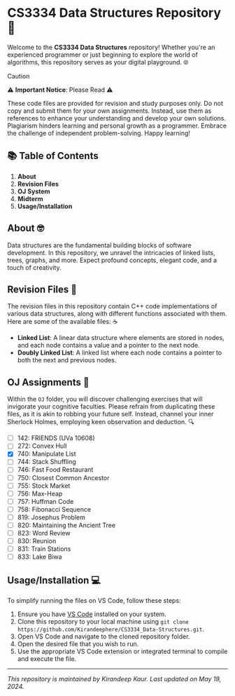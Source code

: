 # CS3334 Data Structures Repository 🌟

Welcome to the **CS3334 Data Structures** repository! Whether you're an experienced programmer or just beginning to explore the world of algorithms, this repository serves as your digital playground. 🌐

> [!CAUTION]
> ⚠️ **Important Notice**: Please Read ⚠️
> 
> These code files are provided for revision and study purposes only. Do not copy and submit them for your own assignments. Instead, use them as references to enhance your understanding and develop your own solutions. Plagiarism hinders learning and personal growth as a programmer. Embrace the challenge of independent problem-solving. Happy learning!

## 📚 Table of Contents

1. **About**
2. **Revision Files**
3. **OJ System**
4. **Midterm**
5. **Usage/Installation**

## About 🤓

Data structures are the fundamental building blocks of software development. In this repository, we unravel the intricacies of linked lists, trees, graphs, and more. Expect profound concepts, elegant code, and a touch of creativity.

## Revision Files 📝

The revision files in this repository contain C++ code implementations of various data structures, along with different functions associated with them. Here are some of the available files: ☕
-  **Linked List**: A linear data structure where elements are stored in nodes, and each node contains a value and a pointer to the next node.
- **Doubly Linked List**: A linked list where each node contains a pointer to both the next and previous nodes.

## OJ Assignments 🚀
Within the `OJ` folder, you will discover challenging exercises that will invigorate your cognitive faculties. Please refrain from duplicating these files, as it is akin to robbing your future self. Instead, channel your inner Sherlock Holmes, employing keen observation and deduction. 🔍

- [ ] 142: FRIENDS (UVa 10608)
- [ ] 272: Convex Hull
- [x] 740: Manipulate List
- [ ] 744: Stack Shuffling
- [ ] 746: Fast Food Restaurant
- [ ] 750: Closest Common Ancestor
- [ ] 755: Stock Market
- [ ] 756: Max-Heap
- [ ] 757: Huffman Code
- [ ] 758: Fibonacci Sequence
- [ ] 819: Josephus Problem
- [ ] 820: Maintaining the Ancient Tree
- [ ] 823: Word Review
- [ ] 830: Reunion
- [ ] 831: Train Stations
- [ ] 833: Lake Biwa

## Usage/Installation 💻

To simplify running the files on VS Code, follow these steps:

1. Ensure you have [VS Code](https://code.visualstudio.com/) installed on your system.
2. Clone this repository to your local machine using `git clone https://github.com/Kirandeephere/CS3334_Data-Structures.git`.
3. Open VS Code and navigate to the cloned repository folder.
5. Open the desired file that you wish to run.
6. Use the appropriate VS Code extension or integrated terminal to compile and execute the file.

---
*This repository is maintained by Kirandeep Kaur. Last updated on May 19, 2024.*
